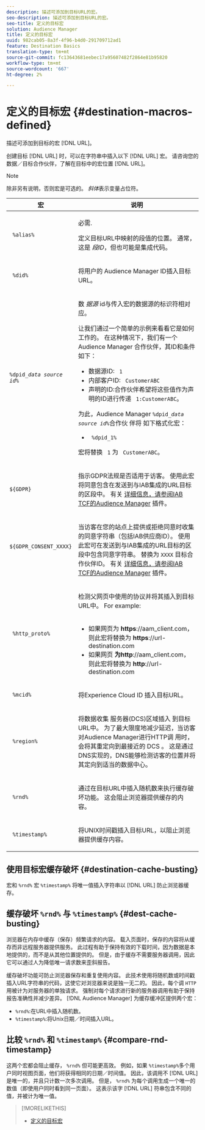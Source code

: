 ```yaml
---
description: 描述可添加到目标URL的宏。
seo-description: 描述可添加到目标URL的宏。
seo-title: 定义的目标宏
solution: Audience Manager
title: 定义的目标宏
uuid: 982cab05-8a3f-4f96-b4d0-291709712ad1
feature: Destination Basics
translation-type: tm+mt
source-git-commit: fc13643681eebec17a95607482f2864e81b95820
workflow-type: tm+mt
source-wordcount: '667'
ht-degree: 2%

---
```



# 定义的目标宏 {#destination-macros-defined}

描述可添加到目标的宏 [!DNL URL]。

<!-- destination-macros.xml -->

创建目标 [!DNL URL] 时，可以在字符串中插入以下 [!DNL URL] 宏。 请咨询您的数据／目标合作伙伴，了解在目标中的宏位置 [!DNL URL]。

>[!NOTE]
>
>除非另有说明，否则宏是可选的。 *斜体*&#x200B;表示变量占位符。

<table id="table_2C532EFB9DAE41B08714753EBD7DFB05"> 
 <thead> 
  <tr> 
   <th colname="col1" class="entry"> 宏 </th> 
   <th colname="col2" class="entry"> 说明 </th> 
  </tr> 
 </thead>
 <tbody> 
  <tr> 
   <td colname="col1"> <p> <code> %alias%</code> </p> </td> 
   <td colname="col2"> <p>必需. </p> <p>定义目标URL中映射的段值的位置。 通常，这是 <i>段ID</i>，但也可能是集成代码。 </p> </td> 
  </tr> 
  <tr> 
   <td colname="col1"> <p> <code> %did%</code> </p> </td> 
   <td colname="col2"> <p>将用户的 <span class="keyword"> Audience Manager</span> ID插入目标URL。 </p> </td> 
  </tr> 
  <tr> 
   <td colname="col1"> <p> <code>%dpid_<i>data source id</i>%</code> </p> </td> 
   <td colname="col2"> <p>数 <i>据源</i> id与传入宏的数据源的标识符相对应。 </p> <p>让我们通过一个简单的示例来看看它是如何工作的。 在这种情况下，我们有一个 <span class="keyword"> Audience Manager</span> 合作伙伴，其ID和条件如下： </p> 
    <ul id="ul_697508B437EB4090B121AFA5D519AFBE"> 
     <li id="li_32D9F72A7D1543A892DC7E1529E98A96">数据源ID: <code> 1</code> </li> 
     <li id="li_099F5B63D2244B5AADA9B26CB6152E6B">内部客户ID: <code> CustomerABC</code> </li> 
     <li id="li_0D9FE501C16444DDB388C8E934E5A8C6">声明的ID:合作伙伴希望将这些值作为声明的ID进行传递 <code> 1:CustomerABC</code>。 </li> 
    </ul> <p>为此，Audience Manager <code>%dpid_<i>data source id</i>%</code>合作伙 <span class="keyword"> 伴将</span> 如下格式化宏： </p> 
    <ul class="simplelist"> 
     <li> <code> %dpid_1%</code> </li> 
    </ul> <p>宏将替换 <code> 1</code> 为 <code> CustomerABC</code>。 </p> </td> 
  </tr> 
  <tr>
    <td><p><code>${GDPR}</code></p></td>
    <td><p>指示GDPR法规是否适用于访客。 使用此宏将同意包含在发送到与IAB集成的URL目标的区段中。 有关 <a href="../../overview/data-security-and-privacy/aam-iab-plugin.md">详细信息，请参阅IAB TCF的Audience Manager</a> 插件。</p></td>
  </tr>
   <tr>
    <td><code>${GDPR_CONSENT_XXXX}</code></p></td>
    <td><p>当访客在您的站点上提供或拒绝同意时收集的同意字符串（包括IAB供应商ID）。 使用此宏可在发送到与IAB集成的URL目标的区段中包含同意字符串。 替换为 <code>XXXX</code> 目标合作伙伴ID。 有关 <a href="../../overview/data-security-and-privacy/aam-iab-plugin.md">详细信息，请参阅IAB TCF的Audience Manager</a> 插件。 </p></td>
  </tr>
  <tr> 
   <td colname="col1"> <p><code> %http_proto%</code> </p> </td> 
   <td colname="col2"> <p>检测父网页中使用的协议并将其插入到目标URL中。 For example:
     <br> 
     <ul id="ul_026F56EC46E94D9EB1153557C0F65325"> 
      <li id="li_B41EF140CC274CB68FE7213DD8B908C0">如果网页为 <b>https</b>://aam_client.com，则此宏将替换为 <b>https</b>://url-destination.com </li> 
      <li id="li_BDCD6EA69B004A92BA6981952341BD77">如果网页 <b>为http</b>://aam_client.com，则此宏将替换为 <b>http</b>://url-destination.com </li> 
     </ul> </p> </td> 
  </tr> 
  <tr> 
   <td colname="col1"> <p><code> %mcid%</code> </p> </td> 
   <td colname="col2"> <p>将Experience Cloud <span class="keyword"> ID</span> 插入目标URL。 </p> </td> 
  </tr> 
  <tr> 
   <td colname="col1"> <p><code> %region%</code> </p> </td> 
   <td colname="col2"> <p>将数据收集 <span class="wintitle"> 服务器(DCS)区域插入</span> 到目标URL中。 为了最大限度地减少延迟，当访客对Audience Manager进行HTTP调 <span class="keyword"> 用</span>时，会将其重定向到最接近的 <span class="wintitle"> DCS</span> 。 这是通过DNS实现的，DNS能够检测访客的位置并将其定向到适当的数据中心。 </p> </td> 
  </tr> 
  <tr> 
   <td colname="col1"> <p> <code> %rnd%</code> </p> </td> 
   <td colname="col2"> <p>通过在目标URL中插入随机数来执行缓存破坏功能。 这会阻止浏览器提供缓存的内容。 </p> </td> 
  </tr> 
  <tr> 
   <td colname="col1"> <p> <code> %timestamp%</code> </p> </td> 
   <td colname="col2"> <p>将UNIX时间戳插入目标URL，以阻止浏览器提供缓存内容。 </p> </td> 
  </tr> 
 </tbody> 
</table>

## 使用目标宏缓存破坏 {#destination-cache-busting}

宏和 `%rnd%` 宏 `%timestamp%` 将唯一值插入字符串以 [!DNL URL] 防止浏览器缓存。

## 缓存破坏 `%rnd%` 与 `%timestamp%` {#dest-cache-busting}

<!-- c_dest_cache_busting.xml -->

浏览器在内存中缓存（保存）频繁请求的内容。 载入页面时，保存的内容将从缓存而非远程服务器提供服务。 此过程有助于保持有效的下载时间，因为数据是本地提供的，而不是从其他位置提供的。 但是，由于缓存不需要服务器调用，因此它可以通过人为降低唯一请求数来歪斜报告。

缓存破坏功能可防止浏览器保存和重复使用内容。 此技术使用将随机数或时间戳插入URL字符串的代码，这使它对浏览器来说是独一无二的。 因此，每个调 `HTTP` 用被计为对服务器的单独请求。 强制对每个请求进行新的服务器调用有助于保持报告准确性并减少差异。 [!DNL Audience Manager] 为缓存缓冲区提供两个宏：

* `%rnd%`:在URL中插入随机数。
* `%timestamp%`:将Unix日期／时间插入URL。

## 比较 `%rnd%` 和 `%timestamp%` {#compare-rnd-timestamp}

这两个宏都会阻止缓存， `%rnd%` 但可能更高效。 例如，如果 `%timestamp%`多个用户同时视图页面，他们将获得相同的日期／时间值。 因此，该调用不 [!DNL URL] 是唯一的，并且只计数一次多次调用。 但是， `%rnd%` 为每个调用生成一个唯一的数值（即使用户同时看到同一页面）。 这表示该字 [!DNL URL] 符串包含不同的值，并被计为唯一值。

>[!MORELIKETHIS]
>
>* [定义的目标宏](../../features/destinations/destination-macros.md#destination-macros-defined)